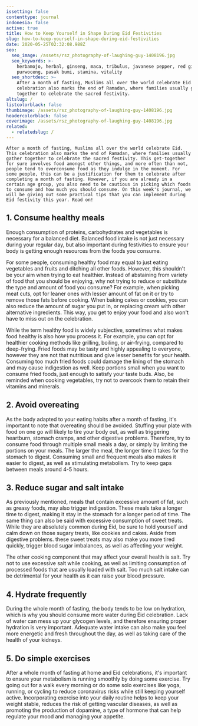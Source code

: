 ```yaml
---
issetting: false
contenttype: journal
indonesia: false
active: true
title: How to Keep Yourself in Shape During Eid Festivities
slug: how-to-keep-yourself-in-shape-during-eid-festivities
date: 2020-05-25T02:32:08.988Z
seo:
  seo_image: /assets/rsz_photography-of-laughing-guy-1408196.jpg
  seo_keywords: >-
    herbamojo, herbal, ginseng, maca, tribulus, javanese pepper, red ginger,
    purwoceng, pasak bumi, stamina, vitality
  seo_shortdesc: >-
    After a month of fasting, Muslims all over the world celebrate Eid. This
    celebration also marks the end of Ramadan, where families usually gather
    together to celebrate the sacred festivity.
altslug: /
listcolorblack: false
thumbimage: /assets/rsz_photography-of-laughing-guy-1408196.jpg
headercolorblack: false
coverimage: /assets/rsz_photography-of-laughing-guy-1408196.jpg
related:
  - relatedslug: /
---
```


    After a month of fasting, Muslims all over the world celebrate Eid. This celebration also marks the end of Ramadan, where families usually gather together to celebrate the sacred festivity. This get-together for sure involves food amongst other things, and more often than not, people tend to overconsume food as they indulge in the moment. For some people, this can be a justification for them to celebrate after completing a month of fasting. However, if you are already in a certain age group, you also need to be cautious in picking which foods to consume and how much you should consume. On this week's journal, we will be giving out some practical tips that you can implement during Eid festivity this year. Read on!

## 1. Consume healthy meals

Enough consumption of proteins, carbohydrates and vegetables is necessary for a balanced diet. Balanced food intake is not just necessary during your regular day, but also important during festivities to ensure your body is getting enough resources from the foods you consume.

For some people, consuming healthy food may equal to just eating vegetables and fruits and ditching all other foods. However, this shouldn't be your aim when trying to eat healthier. Instead of abstaining from variety of food that you should be enjoying, why not trying to reduce or substitute the type and amount of food you consume? For example, when picking meat cuts, opt for leaner ones with lesser amount of fat on it or try to remove those fats before cooking. When baking cakes or cookies, you can also reduce the amount of sugar you put in, or replacing cream with other alternative ingredients. This way, you get to enjoy your food and also won't have to miss out on the celebration.

While the term healthy food is widely subjective, sometimes what makes food healthy is also how you process it. For example, you can opt for healthier cooking methods like grilling, boiling, or air-frying, compared to deep-frying. Fried foods may be tasty and highly appealing to everyone, however they are not that nutritious and give lesser benefits for your health. Consuming too much fried foods could damage the lining of the stomach and may cause indigestion as well. Keep portions small when you want to consume fried foods, just enough to satisfy your taste buds. Also, be reminded when cooking vegetables, try not to overcook them to retain their vitamins and minerals.

## 2. Avoid overeating

As the body adapted to your eating habits after a month of fasting, it's important to note that overeating should be avoided. Stuffing your plate with food on one go will likely to tire your body out, as well as triggering heartburn, stomach cramps, and other digestive problems. Therefore, try to consume food through multiple small meals a day, or simply by limiting the portions on your meals. The larger the meal, the longer time it takes for the stomach to digest. Consuming small and frequent meals also makes it easier to digest, as well as stimulating metabolism. Try to keep gaps between meals around 4-5 hours.

## 3. Reduce sugar and salt intake

As previously mentioned, meals that contain excessive amount of fat, such as greasy foods, may also trigger indigestion. These meals take a longer time to digest, making it stay in the stomach for a longer period of time. The same thing can also be said with excessive consumption of sweet treats. While they are absolutely common during Eid, be sure to hold yourself and calm down on those sugary treats, like cookies and cakes. Aside from digestive problems. these sweet treats may also make you more tired quickly, trigger blood sugar imbalances, as well as affecting your weight.

The other cooking component that may affect your overall health is salt. Try not to use excessive salt while cooking, as well as limiting consumption of processed foods that are usually loaded with salt. Too much salt intake can be detrimental for your health as it can raise your blood pressure.

## 4. Hydrate frequently

During the whole month of fasting, the body tends to be low on hydration, which is why you should consume more water during Eid celebration. Lack of water can mess up your glycogen levels, and therefore ensuring proper hydration is very important. Adequate water intake can also make you feel more energetic and fresh throughout the day, as well as taking care of the health of your kidneys.

## 5. Do simple exercises

After a whole month of fasting at home and Eid celebrations, it's important to ensure your metabolism is running smoothly by doing some exercise. Try going out for a walk every morning or do some solo exercises like yoga, running, or cycling to reduce coronavirus risks while still keeping yourself active. Incorporating exercise into your daily routine helps to keep your weight stable, reduces the risk of getting vascular diseases, as well as promoting the production of dopamine, a type of hormone that can help regulate your mood and managing your appetite.
